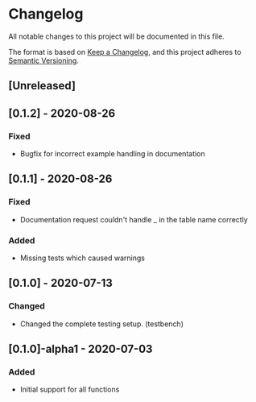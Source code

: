 # Changelog
All notable changes to this project will be documented in this file.

The format is based on [Keep a Changelog](https://keepachangelog.com/en/1.0.0/),
and this project adheres to [Semantic Versioning](https://semver.org/spec/v2.0.0.html).

## [Unreleased]
## [0.1.2] - 2020-08-26
### Fixed
- Bugfix for incorrect example handling in documentation
## [0.1.1] - 2020-08-26
### Fixed
- Documentation request couldn't handle _ in the table name correctly
### Added
- Missing tests which caused warnings

## [0.1.0] - 2020-07-13
### Changed
- Changed the complete testing setup. (testbench)

## [0.1.0]-alpha1 - 2020-07-03
### Added
- Initial support for all functions

